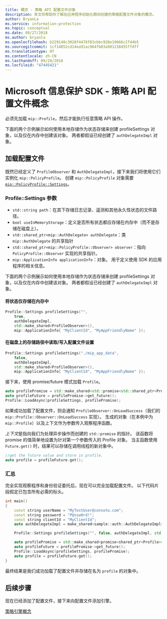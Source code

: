 ```yaml
---
title: 概念 - 策略 API 配置文件对象
description: 本文将帮助你了解在应用程序初始化期间创建的策略配置文件对象的概念。
author: BryanLa
ms.service: information-protection
ms.topic: conceptual
ms.date: 09/27/2018
ms.author: bryanla
ms.openlocfilehash: b229148c3028f4478f83cbbc928e19666c2f44b5
ms.sourcegitcommit: 1cf14852cd14ea91ac964fb03a901238455ffdff
ms.translationtype: HT
ms.contentlocale: zh-CN
ms.lasthandoff: 09/28/2018
ms.locfileid: "47445421"
---
```

# <a name="microsoft-information-protection-sdk---policy-api-profile-concepts"></a>Microsoft 信息保护 SDK - 策略 API 配置文件概念

必须先加载 `mip::Profile`，然后才能执行任意策略 API 操作。

下面的两个示例展示如何使用本地存储作为状态存储来创建 profileSettings 对象，以及仅在内存中创建该对象。 两者都假设已经创建了 `authDelegateImpl` 对象。

## <a name="load-a-profile"></a>加载配置文件

既然已经定义了 `ProfileObserver` 和 `AuthDelegateImpl`，接下来我们将使用它们实例化 `mip::PolicyProfile`。 创建 `mip::PolicyProfile` 对象需要 [`mip::PolicyProfile::Settings`](reference/class_mip_PolicyProfile_settings.md)。

### <a name="profilesettings-parameters"></a>Profile::Settings 参数

- `std::string path`：在其下存储日志记录、遥测和其他永久性状态的文件路径。
- `bool useInMemoryStorage`：定义是否所有状态都应存储在内存中（而不是存储在磁盘上）。
- `std::shared_ptr<mip::AuthDelegate> authDelegate`：类 `mip::AuthDelegate` 的共享指针 
- `std::shared_ptr<mip::PolicyProfile::Observer> observer`：指向 `PolicyProfile::Observer` 实现的共享指针。
- `mip::ApplicationInfo applicationInfo`：对象。 用于定义使用 SDK 的应用程序的相关信息。

下面的两个示例展示如何使用本地存储作为状态存储来创建 profileSettings 对象，以及仅在内存中创建该对象。 两者都假设已经创建了 `authDelegateImpl` 对象。

#### <a name="store-state-in-memory-only"></a>将状态仅存储在内存中

```cpp
Profile::Settings profileSettings("",
    true,
    authDelegateImpl,
    std::make_shared<ProfileObserver>(),
    mip::ApplicationInfo{ "MyClientId", "MyAppFriendlyName" });
```

#### <a name="readwrite-profile-settings-from-storage-path-on-disk"></a>在磁盘上的存储路径中读取/写入配置文件设置

```cpp
Profile::Settings profileSettings("./mip_app_data",
    false,
    authDelegateImpl,
    std::make_shared<ProfileObserver>(),
    mip::ApplicationInfo{ "MyClientId", "MyAppFriendlyName" });
```

接下来，使用 promise/future 模式加载 `Profile`。

```cpp
auto profilePromise = std::make_shared<std::promise<std::shared_ptr<Profile>>>();
auto profileFuture = profilePromise->get_future();
Profile::LoadAsync(profileSettings, profilePromise);
```

如果成功加载了配置文件，则会通知 `ProfileObserver::OnLoadSuccess`（我们的 `mip::Profile::Observer::OnLoadSuccess` 实现）。 生成的对象（在本例中为 `mip::Profile`）以及上下文作为参数传入观察程序函数。

*上下文*是指向我们为处理异步操作而创建的 `std::promise` 的指针。 该函数将 promise 的值简单地设置为针对第一个参数传入的 Profile 对象。 当主函数使用 `Future.get()` 时，结果可以存储在调用线程的新对象中。

```cpp
//get the future value and store in profile. 
auto profile = profileFuture.get();
```

### <a name="putting-it-together"></a>汇总

完全实现观察程序和身份验证委托后，现在可以完全加载配置文件。 以下代码片段假定已包含所有必需的标头。

```cpp
int main()
{
    const string userName = "MyTestUser@consoto.com";
    const string password = "P@ssw0rd!";
    const string clientId = "MyClientId";
    auto authDelegateImpl = make_shared<sample::auth::AuthDelegateImpl>(userName, password, clientId);

    Profile::Settings profileSettings("", false, authDelegateImpl, std::make_shared<ProfileObserver>(), mip::ApplicationInfo{ "MyClientId", "MyAppFriendlyName" });

    auto profilePromise = std::make_shared<promise<shared_ptr<Profile>>>();
    auto profileFuture = profilePromise->get_future();
    Profile::LoadAsync(profileSettings, profilePromise);
    auto profile = profileFuture.get();
}
```

最终结果是我们成功加载了配置文件并存储在名为 `profile` 的对象中。

## <a name="next-steps"></a>后续步骤

现在已经添加了配置文件，接下来向配置文件添加引擎。

[策略引擎概念](concept-profile-engine-policy-engine-cpp.md)